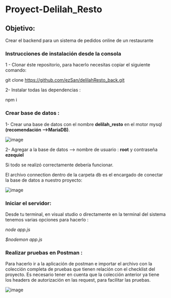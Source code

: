 # Proyect-Delilah_Resto

## Objetivo:
Crear el backend para un sistema de pedidos online de un restaurante


### Instrucciones de instalación desde la consola

1 - Clonar éste repositorio, para hacerlo necesitas copiar el siguiente comando:

git clone https://github.com/ezSan/delilahResto_back.git


2- Instalar todas las dependencias :

npm i 


### Crear base de datos : 

1- Crear una base de datos con el nombre **delilah_resto** en el motor mysql **(recomendación -->MariaDB)**.

![image](https://user-images.githubusercontent.com/73204198/209820588-83fb6f4b-be8f-4a24-a9eb-008da0f1eab9.png)

2- Agregar a la base de datos --> nombre de usuario : **root** y contraseña **ezequiel**

Si todo se realizó correctamente debería funcionar.

El archivo connection dentro de la carpeta db es el encargado de conectar la base de datos a nuestro proyecto:

![image](https://user-images.githubusercontent.com/73204198/209820439-944d21b5-6473-4698-9ead-a836a785087a.png)


### Iniciar el servidor:

Desde tu terminal, en visual studio o directamente en la terminal del sistema tenemos varias opciones para hacerlo :

*node app.js* 

*$nodemon app.js*


### Realizar pruebas en Postman :

Para hacerlo ir a la aplicación de postman e importar el archivo con la colección completa de pruebas
que tienen relación con el checklist del proyecto.
Es necesario tener en cuenta que la colección anterior ya tiene los headers de autorización en las request, para facilitar las pruebas.

![image](https://user-images.githubusercontent.com/73204198/209822110-65f827d2-f2a5-4f54-bf90-fd3028550500.png)








